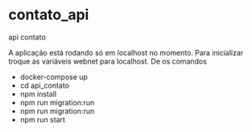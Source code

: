 # contato_api
api contato


A aplicação está rodando só em localhost no momento.
Para inicializar troque as variáveis webnet para localhost.
De os comandos 
- docker-compose up
- cd api_contato
- npm install
- npm run migration:run
- npm run migration:run
- npm run start


